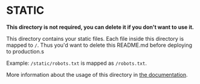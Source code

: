 # STATIC

**This directory is not required, you can delete it if you don't want to use it.**

This directory contains your static files.
Each file inside this directory is mapped to `/`.
Thus you'd want to delete this README.md before deploying to production.s

Example: `/static/robots.txt` is mapped as `/robots.txt`.

More information about the usage of this directory in [the documentation](https://nuxtjs.org/guide/assets#static).
